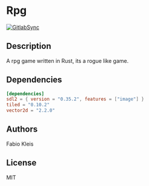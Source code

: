 # Rpg
[![GitlabSync](https://github.com/Fabiokleis/rpg/actions/workflows/sync.yml/badge.svg)](https://github.com/Fabiokleis/rpg/actions/workflows/sync.yml)
## Description
A rpg game written in Rust, its a rogue like game.

## Dependencies
```toml
[dependencies]
sdl2 = { version = "0.35.2", features = ["image"] }
tiled = "0.10.2"
vector2d = "2.2.0"
```
## Authors
Fabio Kleis

## License
MIT
